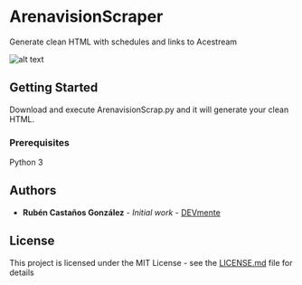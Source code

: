 # ArenavisionScraper
Generate clean HTML with schedules and links to Acestream

![alt text](https://imgur.com/wt7XgmO)

## Getting Started

Download and execute ArenavisionScrap.py and it will generate your clean HTML.

### Prerequisites

Python 3

## Authors

* **Rubén Castaños González** - *Initial work* - [DEVmente](https://github.com/DEVmente)

## License

This project is licensed under the MIT License - see the [LICENSE.md](LICENSE) file for details
